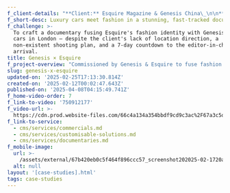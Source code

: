 ```yaml
---
f_client-details: "**Client:** Esquire Magazine & Genesis China\_\n\n**Production Country:** UK\_\n\n**Project Type:** Brand documentary\_\n\n**Service Type:** One-Stop Solution"
f_short-desc: Luxury cars meet fashion in a stunning, fast-tracked documentary.
f_challenge: >-
  To craft a documentary fusing Esquire's fashion identity with Genesis' luxury
  cars in London ‒ despite the client's lack of location direction, a
  non-existent shooting plan, and a 7-day countdown to the editor-in-chief's
  arrival.
title: Genesis × Esquire
f_project-overview: "Commissioned by Genesis & Esquire to fuse fashion and automotive elegance in London, we leveraged bi-cultural expertise to solve the client's location uncertainty. Blending local insights with cross-industry creativity, we curated iconic yet niche settings ‒ Savile Row's bespoke ateliers juxtaposed with Genesis cars against London's dynamic backdrops. With rapid coordination, we secured permits, enlisted a last-minute drone operator for sweeping aerial shots, and orchestrated cinematic scenes. Live updates with the editor-in-chief ensured alignment, while agile problem-solving turned logistical chaos into a cohesive vision. The result? A visually arresting, culturally sharp film delivered in record time, proving how strategic local expertise transforms ambiguity into art.\_\n\n‍"
slug: genesis-x-esquire
updated-on: '2025-02-25T17:13:30.814Z'
created-on: '2025-02-12T00:02:47.643Z'
published-on: '2025-04-08T04:15:49.741Z'
f_home-video-order: 7
f_link-to-video: '750912177'
f_video-url: >-
  https://cdn.prod.website-files.com/66c4a134a354bbdf9cd9c3ac%2F67a3c5d6b88e9fb9e8381d99_Genesis-transcode.mp4
f_link-to-service:
  - cms/services/commercials.md
  - cms/services/customisable-solutions.md
  - cms/services/documentaries.md
f_mobile-image:
  url: >-
    /assets/external/67b420eb0c5f464f896ccc57_screenshot202025-02-1720at2021.03.57.avif
  alt: null
layout: '[case-studies].html'
tags: case-studies
---
```



